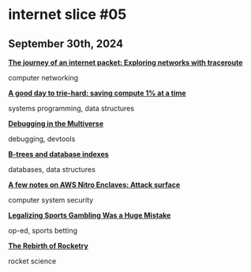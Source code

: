 # internet slice #05
## September 30th, 2024

[**The journey of an internet packet: Exploring networks with traceroute**](https://sebastianmarines.com/post/journey-of-a-packet-exploring-networks-with-traceroute/)

computer networking

[**A good day to trie-hard: saving compute 1% at a time**](https://blog.cloudflare.com/pingora-saving-compute-1-percent-at-a-time/)

systems programming, data structures

[**Debugging in the Multiverse**](https://antithesis.com/blog/multiverse_debugging/)

debugging, devtools

[**B-trees and database indexes**](https://planetscale.com/blog/btrees-and-database-indexes)

databases, data structures

[**A few notes on AWS Nitro Enclaves: Attack surface**](https://blog.trailofbits.com/2024/09/24/notes-on-aws-nitro-enclaves-attack-surface/)

computer system security

[**Legalizing Sports Gambling Was a Huge Mistake**](https://archive.ph/OyaEf#selection-687.0-687.45)

op-ed, sports betting

[**The Rebirth of Rocketry**](https://www.contrary.com/foundations-and-frontiers/rocketry)

rocket science